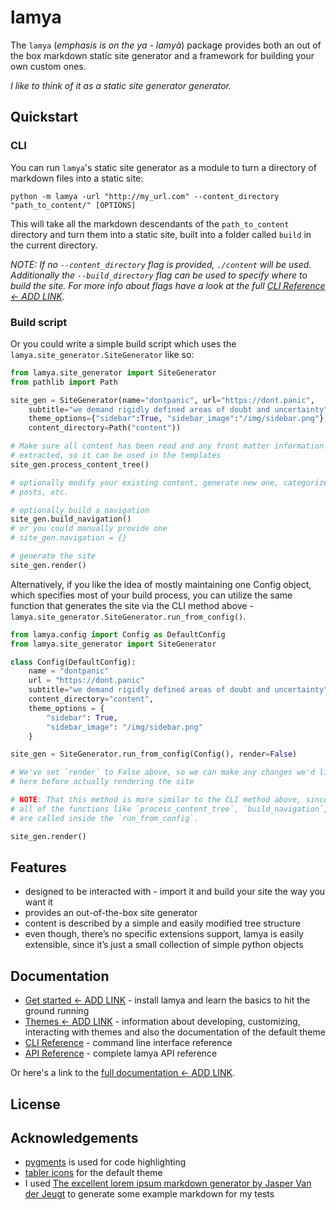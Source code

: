 # lamya
The `lamya` (_emphasis is on the ya - lamyà_) package provides both an out of the box markdown static site generator and a framework for building your own custom ones.

_I like to think of it as a static site generator generator._

## Quickstart
### CLI
You can run `lamya`'s static site generator as a module to turn a directory of markdown files into a static site:

```
python -m lamya -url "http://my_url.com" --content_directory "path_to_content/" [OPTIONS]
```

This will take all the markdown descendants of the `path_to_content` directory and turn them into a static site, built into a folder called `build` in the current directory.

_NOTE: If no `--content_directory` flag is provided, `./content` will be used. Additionally the `--build_directory` flag can be used to specify where to build the site. For more info about flags have a look at the full [CLI Reference <- ADD LINK]()._

### Build script
Or you could write a simple build script which uses the `lamya.site_generator.SiteGenerator` like so:

```python
from lamya.site_generator import SiteGenerator
from pathlib import Path

site_gen = SiteGenerator(name="dontpanic", url="https://dont.panic",
    subtitle="we demand rigidly defined areas of doubt and uncertainty",
    theme_options={"sidebar":True, "sidebar_image":"/img/sidebar.png"},
    content_directory=Path("content"))

# Make sure all content has been read and any front matter information has been
# extracted, so it can be used in the templates
site_gen.process_content_tree()

# optionally modify your existing content, generate new one, categorize
# posts, etc.

# optionally build a navigation
site_gen.build_navigation()
# or you could manually provide one
# site_gen.navigation = {}

# generate the site
site_gen.render()
```

Alternatively, if you like the idea of mostly maintaining one Config object, which specifies most of your build process, you can utilize the same function that generates the site via the CLI method above - `lamya.site_generator.SiteGenerator.run_from_config()`.

```python
from lamya.config import Config as DefaultConfig
from lamya.site_generator import SiteGenerator

class Config(DefaultConfig):
    name = "dontpanic"
    url = "https://dont.panic"
    subtitle="we demand rigidly defined areas of doubt and uncertainty",
    content_directory="content",
    theme_options = {
        "sidebar": True,
        "sidebar_image": "/img/sidebar.png"
    }

site_gen = SiteGenerator.run_from_config(Config(), render=False)

# We've set `render` to False above, so we can make any changes we'd like
# here before actually rendering the site

# NOTE: That this method is more similar to the CLI method above, since
# all of the functions like `process_content_tree`, `build_navigation`, etc.
# are called inside the `run_from_config`.

site_gen.render()
```

## Features

- designed to be interacted with - import it and build your site the way you want it
- provides an out-of-the-box site generator
- content is described by a simple and easily modified tree structure
- even though, there’s no specific extensions support, lamya is easily extensible, since it’s just a small collection of simple python objects

## Documentation

- [Get started <- ADD LINK]() - install lamya and learn the basics to hit the ground running
- [Themes <- ADD LINK]() - information about developing, customizing, interacting with themes and also the documentation of the default theme
- [CLI Reference]() - command line interface reference
- [API Reference]() - complete lamya API reference

Or here's a link to the [full documentation <- ADD LINK]().

## License

## Acknowledgements
- [pygments](https://pygments.org/) is used for code highlighting
- [tabler icons](https://tabler-icons.io/) for the default theme
- I used [The excellent lorem ipsum markdown generator by Jasper Van der Jeugt](https://jaspervdj.be/lorem-markdownum/) to generate some example markdown for my tests
